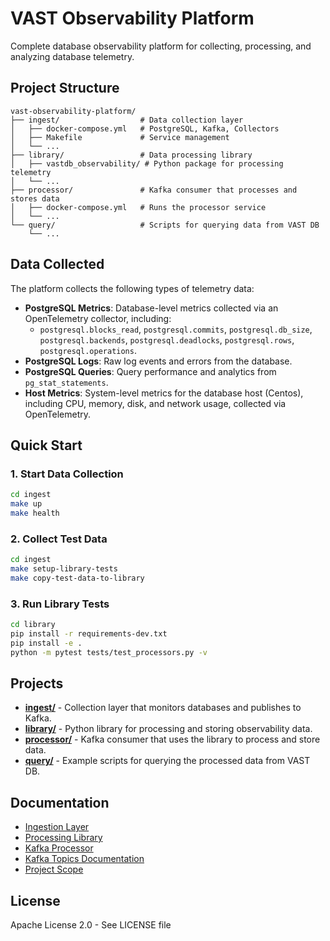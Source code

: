 # VAST Observability Platform

Complete database observability platform for collecting, processing, and analyzing database telemetry.

## Project Structure
```
vast-observability-platform/
├── ingest/                  # Data collection layer
│   ├── docker-compose.yml   # PostgreSQL, Kafka, Collectors
│   ├── Makefile             # Service management
│   └── ...
├── library/                 # Data processing library
│   ├── vastdb_observability/ # Python package for processing telemetry
│   └── ...
├── processor/               # Kafka consumer that processes and stores data
│   ├── docker-compose.yml   # Runs the processor service
│   └── ...
└── query/                   # Scripts for querying data from VAST DB
    └── ...
```

## Data Collected

The platform collects the following types of telemetry data:

- **PostgreSQL Metrics**: Database-level metrics collected via an OpenTelemetry collector, including:
  - `postgresql.blocks_read`, `postgresql.commits`, `postgresql.db_size`, `postgresql.backends`, `postgresql.deadlocks`, `postgresql.rows`, `postgresql.operations`.
- **PostgreSQL Logs**: Raw log events and errors from the database.
- **PostgreSQL Queries**: Query performance and analytics from `pg_stat_statements`.
- **Host Metrics**: System-level metrics for the database host (Centos), including CPU, memory, disk, and network usage, collected via OpenTelemetry.

## Quick Start

### 1. Start Data Collection
```bash
cd ingest
make up
make health
```

### 2. Collect Test Data
```bash
cd ingest
make setup-library-tests
make copy-test-data-to-library
```

### 3. Run Library Tests
```bash
cd library
pip install -r requirements-dev.txt
pip install -e .
python -m pytest tests/test_processors.py -v
```

## Projects

- **[ingest/](./ingest/)** - Collection layer that monitors databases and publishes to Kafka.
- **[library/](./library/)** - Python library for processing and storing observability data.
- **[processor/](./processor/)** - Kafka consumer that uses the library to process and store data.
- **[query/](./query/)** - Example scripts for querying the processed data from VAST DB.

## Documentation

- [Ingestion Layer](./ingest/README.md)
- [Processing Library](./library/README.md)
- [Kafka Processor](./processor/README.md)
- [Kafka Topics Documentation](./ingest/TOPICS.md)
- [Project Scope](./ingest/PROJECT_SCOPE.md)

## License

Apache License 2.0 - See LICENSE file
